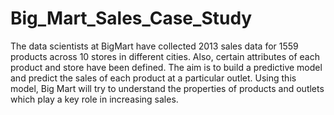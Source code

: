 # Big_Mart_Sales_Case_Study
The data scientists at BigMart have collected 2013 sales data for 1559 products across 10 stores in different cities. Also, certain attributes of each product and store have been defined. The aim is to build a predictive model and predict the sales of each product at a particular outlet.  Using this model, Big Mart will try to understand the properties of products and outlets which play a key role in increasing sales.
